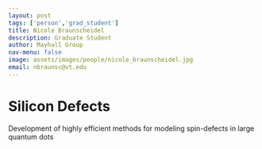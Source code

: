 ```yaml
---
layout: post 
tags: ['person','grad_student']
title: Nicole Braunscheidel 
description: Graduate Student 
author: Mayhall Group 
nav-menu: false 
image: assets/images/people/nicole_braunscheidel.jpg
email: nbraunsc@vt.edu
---
```

# Silicon Defects 
Development of highly efficient methods for modeling spin-defects in large quantum dots

